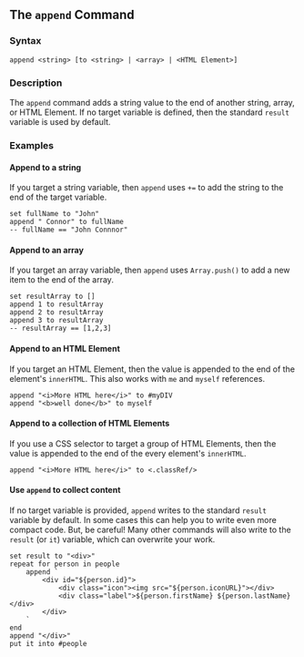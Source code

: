 
## The `append` Command

### Syntax

```ebnf
append <string> [to <string> | <array> | <HTML Element>]
```

### Description

The `append` command adds a string value to the end of another string, array, or HTML Element. If no target variable is defined, then the standard `result` variable is used by default.

### Examples

#### Append to a string

If you target a string variable, then `append` uses `+=` to add the string to the end of the target variable.

```hyperscript
set fullName to "John"
append " Connor" to fullName
-- fullName == "John Connnor"
```

#### Append to an array

If you target an array variable, then `append` uses `Array.push()` to add a new item to the end of the array.

```hyperscript
set resultArray to []
append 1 to resultArray
append 2 to resultArray
append 3 to resultArray
-- resultArray == [1,2,3]
```

#### Append to an HTML Element

If you target an HTML Element, then the value is appended to the end of the element's `innerHTML`.  This also works with `me` and `myself` references.

```hyperscript
append "<i>More HTML here</i>" to #myDIV
append "<b>well done</b>" to myself
```


#### Append to a collection of HTML Elements

If you use a CSS selector to target a group of HTML Elements, then the value is appended to the end of the every element's `innerHTML`.

```hyperscript
append "<i>More HTML here</i>" to <.classRef/>
```


#### Use `append` to collect content

If no target variable is provided, `append` writes to the standard `result` variable by default. In some cases this can help you to write even more compact code. But, be careful! Many other commands will also write to the `result` (or `it`) variable, which can overwrite your work.

```hyperscript
set result to "<div>"
repeat for person in people
    append `
        <div id="${person.id}">
            <div class="icon"><img src="${person.iconURL}"></div>
            <div class="label">${person.firstName} ${person.lastName}</div>
        </div>
    `
end
append "</div>"
put it into #people
```
